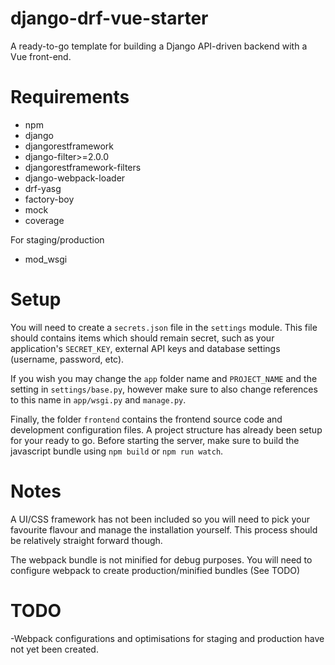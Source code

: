 # django-drf-vue-starter
A ready-to-go template for building a Django API-driven backend with a Vue 
front-end.

# Requirements
- npm
- django
- djangorestframework
- django-filter>=2.0.0
- djangorestframework-filters
- django-webpack-loader
- drf-yasg
- factory-boy
- mock
- coverage

For staging/production
- mod_wsgi

# Setup
You will need to create a `secrets.json` file in the `settings` module. This 
file should contains items which should remain secret, such as your
application's `SECRET_KEY`, external API keys and database settings 
(username, password, etc).

If you wish you may change the `app` folder name and `PROJECT_NAME` and the 
setting in `settings/base.py`, however make sure to also change references to 
this name in `app/wsgi.py` and `manage.py`.

Finally, the folder `frontend` contains the frontend source code and development
configuration files. A project structure has already been setup for your ready 
to go. Before starting the server, make sure to build the javascript bundle
using `npm build` or `npm run watch`.

# Notes
A UI/CSS framework has not been included so you will need to pick your favourite
flavour and manage the installation yourself. This process should be relatively
straight forward though. 

The webpack bundle is not minified for debug purposes. You will need to configure
webpack to create production/minified bundles (See TODO) 

# TODO
 -Webpack configurations and optimisations for staging and production have not
  yet been created.